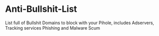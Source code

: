 # Anti-Bullshit-List
List full of Bullshit Domains to block with your Pihole, includes Adservers, Tracking services Phishing and Malware Scum
